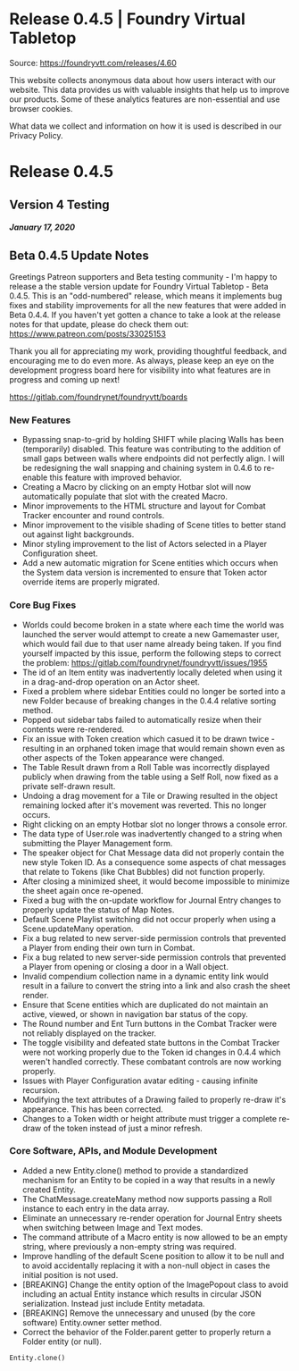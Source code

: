 # Release 0.4.5 | Foundry Virtual Tabletop

Source: https://foundryvtt.com/releases/4.60

This website collects anonymous data about how users interact with our website. This data provides us with 
        valuable insights that help us to improve our products. Some of these analytics features are non-essential 
        and use browser cookies.

What data we collect and information on how it is used is described in our 
        Privacy Policy.


# Release 0.4.5


## Version 4 Testing


##### January 17, 2020


## Beta 0.4.5 Update Notes

Greetings Patreon supporters and Beta testing community - I'm happy to release a the stable version update for Foundry Virtual Tabletop - Beta 0.4.5. This is an "odd-numbered" release, which means it implements bug fixes and stability improvements for all the new features that were added in Beta 0.4.4. If you haven't yet gotten a chance to take a look at the release notes for that update, please do check them out: https://www.patreon.com/posts/33025153

Thank you all for appreciating my work, providing thoughtful feedback, and encouraging me to do even more. As always, please keep an eye on the development progress board here for visibility into what features are in progress and coming up next!

https://gitlab.com/foundrynet/foundryvtt/boards


### New Features

- Bypassing snap-to-grid by holding SHIFT while placing Walls has been (temporarily) disabled. This feature was contributing to the addition of small gaps between walls where endpoints did not perfectly align. I will be redesigning the wall snapping and chaining system in 0.4.6 to re-enable this feature with improved behavior.
- Creating a Macro by clicking on an empty Hotbar slot will now automatically populate that slot with the created Macro.
- Minor improvements to the HTML structure and layout for Combat Tracker encounter and round controls.
- Minor improvement to the visible shading of Scene titles to better stand out against light backgrounds.
- Minor styling improvement to the list of Actors selected in a Player Configuration sheet.
- Add a new automatic migration for Scene entities which occurs when the System data version is incremented to ensure that Token actor override items are properly migrated.


### Core Bug Fixes

- Worlds could become broken in a state where each time the world was launched the server would attempt to create a new Gamemaster user, which would fail due to that user name already being taken. If you find yourself impacted by this issue, perform the following steps to correct the problem: https://gitlab.com/foundrynet/foundryvtt/issues/1955
- The id of an Item entity was inadvertently locally deleted when using it in a drag-and-drop operation on an Actor sheet.
- Fixed a problem where sidebar Entities could no longer be sorted into a new Folder because of breaking changes in the 0.4.4 relative sorting method.
- Popped out sidebar tabs failed to automatically resize when their contents were re-rendered.
- Fix an issue with Token creation which casued it to be drawn twice - resulting in an orphaned token image that would remain shown even as other aspects of the Token appearance were changed.
- The Table Result drawn from a Roll Table was incorrectly displayed publicly when drawing from the table using a Self Roll, now fixed as a private self-drawn result.
- Undoing a drag movement for a Tile or Drawing resulted in the object remaining locked after it's movement was reverted. This no longer occurs.
- Right clicking on an empty Hotbar slot no longer throws a console error.
- The data type of User.role was inadvertently changed to a string when submitting the Player Management form.
- The speaker object for Chat Message data did not properly contain the new style Token ID. As a consequence some aspects of chat messages that relate to Tokens (like Chat Bubbles) did not function properly.
- After closing a minimized sheet, it would become impossible to minimize the sheet again once re-opened.
- Fixed a bug with the on-update workflow for Journal Entry changes to properly update the status of Map Notes.
- Default Scene Playlist switching did not occur properly when using a Scene.updateMany operation.
- Fix a bug related to new server-side permission controls that prevented a Player from ending their own turn in Combat.
- Fix a bug related to new server-side permission controls that prevented a Player from opening or closing a door in a Wall object.
- Invalid compendium collection name in a dynamic entity link would result in a failure to convert the string into a link and also crash the sheet render.
- Ensure that Scene entities which are duplicated do not maintain an active, viewed, or shown in navigation bar status of the copy.
- The Round number and Ent Turn buttons in the Combat Tracker were not reliably displayed on the tracker.
- The toggle visibility and defeated state buttons in the Combat Tracker were not working properly due to the Token id changes in 0.4.4 which weren't handled correctly. These combatant controls are now working properly.
- Issues with Player Configuration avatar editing - causing infinite recursion.
- Modifying the text attributes of a Drawing failed to properly re-draw it's appearance. This has been corrected.
- Changes to a Token width or height attribute must trigger a complete re-draw of the token instead of just a minor refresh.


### Core Software, APIs, and Module Development

- Added a new Entity.clone() method to provide a standardized mechanism for an Entity to be copied in a way that results in a newly created Entity.
- The ChatMessage.createMany method now supports passing a Roll instance to each entry in the data array.
- Eliminate an unnecessary re-render operation for Journal Entry sheets when switching between Image and Text modes.
- The command attribute of a Macro entity is now allowed to be an empty string, where previously a non-empty string was required.
- Improve handling of the default Scene position to allow it to be null and to avoid accidentally replacing it with a non-null object in cases the initial position is not used.
- [BREAKING] Change the entity option of the ImagePopout class to avoid including an actual Entity instance which results in circular JSON serialization. Instead just include Entity metadata.
- [BREAKING] Remove the unnecessary and unused (by the core software) Entity.owner setter method.
- Correct the behavior of the Folder.parent getter to properly return a Folder entity (or null).

`Entity.clone()`